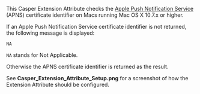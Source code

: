 This Casper Extension Attribute checks the [Apple Push Notification Service](https://developer.apple.com/library/ios/documentation/NetworkingInternet/Conceptual/RemoteNotificationsPG/Chapters/ApplePushService.html) (APNS) certificate identifier on Macs running Mac OS X 10.7.x or higher. 

If an Apple Push Notification Service certificate identifier is not returned, the following message is displayed:

`NA`

`NA` stands for Not Applicable.

Otherwise the APNS certificate identifier is returned as the result.

See **Casper_Extension_Attribute_Setup.png** for a screenshot of how the Extension Attribute should be configured.
